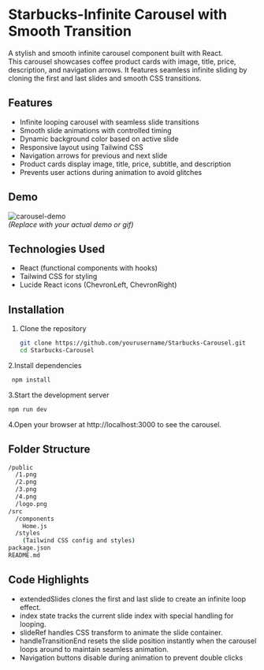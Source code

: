 # Starbucks-Infinite Carousel with Smooth Transition

A stylish and smooth infinite carousel component built with React.  
This carousel showcases coffee product cards with image, title, price, description, and navigation arrows. It features seamless infinite sliding by cloning the first and last slides and smooth CSS transitions.


## Features

- Infinite looping carousel with seamless slide transitions  
- Smooth slide animations with controlled timing  
- Dynamic background color based on active slide  
- Responsive layout using Tailwind CSS  
- Navigation arrows for previous and next slide  
- Product cards display image, title, price, subtitle, and description  
- Prevents user actions during animation to avoid glitches  



## Demo

![carousel-demo](demo.gif)  
*(Replace with your actual demo or gif)*



## Technologies Used

- React (functional components with hooks)  
- Tailwind CSS for styling  
- Lucide React icons (ChevronLeft, ChevronRight)  



## Installation

1. Clone the repository  
   ```bash
   git clone https://github.com/yourusername/Starbucks-Carousel.git
   cd Starbucks-Carousel

2.Install dependencies
  ```bash
   npm install
  ```
3.Start the development server
```bash
npm run dev
```

4.Open your browser at http://localhost:3000 to see the carousel.

## Folder Structure
```bash
/public
  /1.png
  /2.png
  /3.png
  /4.png
  /logo.png
/src
  /components
    Home.js
  /styles
    (Tailwind CSS config and styles)
package.json
README.md
```

## Code Highlights
- extendedSlides clones the first and last slide to create an infinite loop effect.
- index state tracks the current slide index with special handling for looping.
- slideRef handles CSS transform to animate the slide container.
- handleTransitionEnd resets the slide position instantly when the carousel loops around to maintain seamless animation.
- Navigation buttons disable during animation to prevent double clicks



        
 
